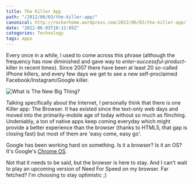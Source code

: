 ```yaml
---
title: The Killer App
path: "/2012/06/03/the-killer-app/"
canonical: http://rockerhome.wordpress.com/2012/06/03/the-killer-app/
date: "2012-06-03T10:12:05Z"
categories: Technology
tags: apps
---
```

Every once in a while, I used to come across this phrase (although the frequency has now diminished and gave way to _enter-successful-product_-killer in recent times). Since 2007 there have been at least 20 so-called iPhone killers, and every few days we get to see a new self-proclaimed Facebook/Instagram/Google killer.<span class="more"></span>

![What is The New Big Thing?](http://rockerhome.files.wordpress.com/2012/06/appstore-logo.png)

Talking specifically about the Internet, I personally think that there is one Killer app: The Browser. It has existed since the text-only web days and moved into the primarily-mobile age of today without so much as flinching. Undeniably, a ton of native apps keep coming everyday which might provide a better experience than the browser (thanks to HTML5, that gap is closing fast) but most of them are 'easy come, easy go'.

Google has been working hard on something. Is it a browser? Is it an OS? It's Google's [Chrome OS](http://en.wikipedia.org/wiki/Google_Chrome_OS).

Not that it needs to be said, but the browser is here to stay. And I can't wait to play an upcoming version of Need For Speed on my browser. Far fetched? I'm choosing to stay optimistic ;)